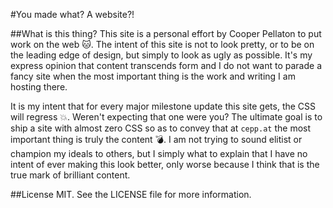 #You made what? A website?!

##What is this thing?
This site is a personal effort by Cooper Pellaton to put work on the web :cat:. The intent of this site is not to look pretty, or to be on the leading edge of design, but simply to look as ugly as possible. It's my express opinion that content transcends form and I do not want to parade a fancy site when the most important thing is the work and writing I am hosting there.

It is my intent that for every major milestone update this site gets, the CSS will regress :boom:. Weren't expecting that one were you? The ultimate goal is to ship a site with almost zero CSS so as to convey that at `cepp.at` the most important thing is truly the content :bomb:. I am not trying to sound elitist or champion my ideals to others, but I simply what to explain that I have no intent of ever making this look better, only worse because I think that is the true mark of brilliant content.

##License
MIT. See the LICENSE file for more information.

